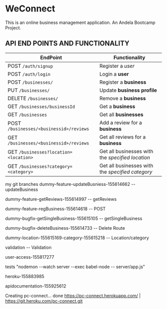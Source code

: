 # WeConnect
This is an online business management application. An Andela Bootcamp Project.


## API END POINTS AND FUNCTIONALITY

| EndPoint | Functionality |
| --- | --- |
| POST `/auth/signup` | Register a *user* |
|POST `/auth/login` |	Login a **user**|
|POST `/businesses/` |	Register a **business** |
|PUT `/businesses/`<businessId> |	Update **business profile** |
|DELETE `/businesses/`<businessId> |	Remove a **business** |
|GET  `/businesses/businessId` |	Get a **business** |
|GET `/businesses`	| Get all **businesses** |
|POST  `/businesses/<businessid>/reviews` |	Add a review for a **business**|
|GET   `/businesses/<businessid>/reviews` |	Get all reviews for a **business**|
|GET  `/businesses?location=<location>`|Get all businesses with the *specified location*|
|GET `/businesses?category=<category>` |Get all businesses with the *specified category*|


my git branches
dummy-feature-updateBusniess-155614662 -- updateBusiness

dummy-feature-getReviews-155614997 -- getReviews

dummy-feature-regBusiness-155614618 -- POST

dummy-bugfix-getSingleBusiness-155615105 -- getSingleBusiness

dummy-bugfix-deleteBusiness-155614733 -- Delete Route

dummy-location-155615169-category-155615218 -- Location/category

validation -- Validation

user-access-155817277

tests "nodemon --watch server --exec babel-node -- server/app.js"

heroku-155883985

apidocumentation-155925612

Creating pc-connect... done
https://pc-connect.herokuapp.com/ | https://git.heroku.com/pc-connect.git